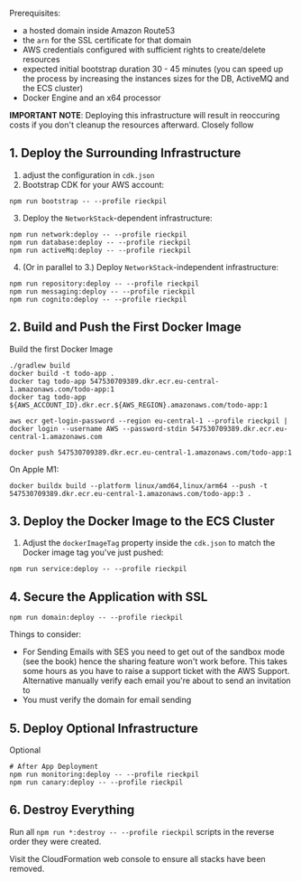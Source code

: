 
Prerequisites:

- a hosted domain inside Amazon Route53
- the `arn` for the SSL certificate for that domain
- AWS credentials configured with sufficient rights to create/delete resources
- expected initial bootstrap duration 30 - 45 minutes (you can speed up the process by increasing the instances sizes for the DB, ActiveMQ and the ECS cluster)
- Docker Engine and an x64 processor

**IMPORTANT NOTE**: Deploying this infrastructure will result in reoccuring costs if you don't cleanup the resources afterward. Closely follow

## 1. Deploy the Surrounding Infrastructure

1. adjust the configuration in `cdk.json`
2. Bootstrap CDK for your AWS account:

```
npm run bootstrap -- --profile rieckpil
```

3. Deploy the `NetworkStack`-dependent infrastructure:

```
npm run network:deploy -- --profile rieckpil
npm run database:deploy -- --profile rieckpil
npm run activeMq:deploy -- --profile rieckpil
```

4. (Or in parallel to 3.) Deploy `NetworkStack`-independent infrastructure:

```
npm run repository:deploy -- --profile rieckpil
npm run messaging:deploy -- --profile rieckpil
npm run cognito:deploy -- --profile rieckpil
```

## 2. Build and Push the First Docker Image

Build the first Docker Image

```
./gradlew build
docker build -t todo-app .
docker tag todo-app 547530709389.dkr.ecr.eu-central-1.amazonaws.com/todo-app:1
docker tag todo-app ${AWS_ACCOUNT_ID}.dkr.ecr.${AWS_REGION}.amazonaws.com/todo-app:1

aws ecr get-login-password --region eu-central-1 --profile rieckpil | docker login --username AWS --password-stdin 547530709389.dkr.ecr.eu-central-1.amazonaws.com

docker push 547530709389.dkr.ecr.eu-central-1.amazonaws.com/todo-app:1
```

On Apple M1:

```shell
docker buildx build --platform linux/amd64,linux/arm64 --push -t 547530709389.dkr.ecr.eu-central-1.amazonaws.com/todo-app:3 .
```

## 3. Deploy the Docker Image to the ECS Cluster

1. Adjust the `dockerImageTag` property inside the `cdk.json` to match the Docker image tag you've just pushed:

```shell
npm run service:deploy -- --profile rieckpil
```

## 4. Secure the Application with SSL

```
npm run domain:deploy -- --profile rieckpil
```

Things to consider:
- For Sending Emails with SES you need to get out of the sandbox mode (see the book) hence the sharing feature won't work before. This takes some hours as you have to raise a support ticket with the AWS Support. Alternative manually verify each email you're about to send an invitation to
- You must verify the domain for email sending

## 5. Deploy Optional Infrastructure
Optional

```
# After App Deployment
npm run monitoring:deploy -- --profile rieckpil
npm run canary:deploy -- --profile rieckpil
```


## 6. Destroy Everything

Run all `npm run *:destroy -- --profile rieckpil` scripts in the reverse order they were created.

Visit the CloudFormation web console to ensure all stacks have been removed.
